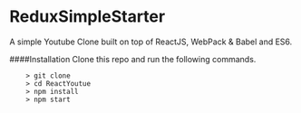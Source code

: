 # ReduxSimpleStarter

A simple Youtube Clone built on top of ReactJS, WebPack & Babel and ES6.

####Installation
Clone this repo and run the following commands.

```
	> git clone 
	> cd ReactYoutue
	> npm install
	> npm start
```

